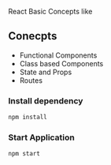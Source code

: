 React Basic Concepts like 



## Conecpts

- Functional Components
- Class based Components
- State and Props
- Routes
  
### Install dependency

```sh
npm install
```  

### Start Application

```sh
npm start
``` 